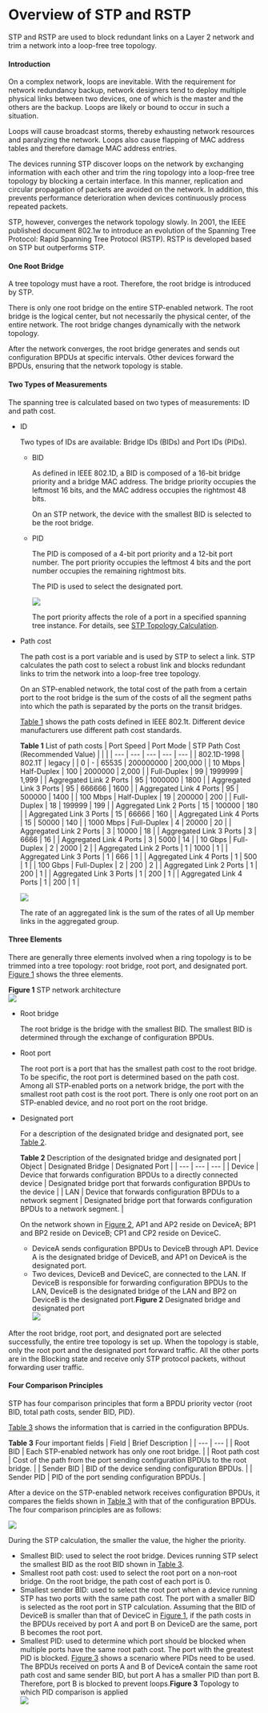 Overview of STP and RSTP
========================

STP and RSTP are used to block redundant links on a Layer 2 network and trim a network into a loop-free tree topology.

#### Introduction

On a complex network, loops are inevitable. With the requirement for network redundancy backup, network designers tend to deploy multiple physical links between two devices, one of which is the master and the others are the backup. Loops are likely or bound to occur in such a situation.

Loops will cause broadcast storms, thereby exhausting network resources and paralyzing the network. Loops also cause flapping of MAC address tables and therefore damage MAC address entries.

The devices running STP discover loops on the network by exchanging information with each other and trim the ring topology into a loop-free tree topology by blocking a certain interface. In this manner, replication and circular propagation of packets are avoided on the network. In addition, this prevents performance deterioration when devices continuously process repeated packets.

STP, however, converges the network topology slowly. In 2001, the IEEE published document 802.1w to introduce an evolution of the Spanning Tree Protocol: Rapid Spanning Tree Protocol (RSTP). RSTP is developed based on STP but outperforms STP.


#### One Root Bridge

A tree topology must have a root. Therefore, the root bridge is introduced by STP.

There is only one root bridge on the entire STP-enabled network. The root bridge is the logical center, but not necessarily the physical center, of the entire network. The root bridge changes dynamically with the network topology.

After the network converges, the root bridge generates and sends out configuration BPDUs at specific intervals. Other devices forward the BPDUs, ensuring that the network topology is stable.


#### Two Types of Measurements

The spanning tree is calculated based on two types of measurements: ID and path cost.

* ID
  
  Two types of IDs are available: Bridge IDs (BIDs) and Port IDs (PIDs).
  
  + BID
    
    As defined in IEEE 802.1D, a BID is composed of a 16-bit bridge priority and a bridge MAC address. The bridge priority occupies the leftmost 16 bits, and the MAC address occupies the rightmost 48 bits.
    
    On an STP network, the device with the smallest BID is selected to be the root bridge.
  + PID
    
    The PID is composed of a 4-bit port priority and a 12-bit port number. The port priority occupies the leftmost 4 bits and the port number occupies the remaining rightmost bits.
    
    The PID is used to select the designated port.
    
    ![](../../../../public_sys-resources/note_3.0-en-us.png) 
    
    The port priority affects the role of a port in a specified spanning tree instance. For details, see [STP Topology Calculation](feature_0003995761.html).
* Path cost
  
  The path cost is a port variable and is used by STP to select a link. STP calculates the path cost to select a robust link and blocks redundant links to trim the network into a loop-free tree topology.
  
  On an STP-enabled network, the total cost of the path from a certain port to the root bridge is the sum of the costs of all the segment paths into which the path is separated by the ports on the transit bridges.
  
  [Table 1](#EN-US_CONCEPT_0172363527__en-us_concept_0172352502_tab_dc_vrp_mstp_feature_000501) shows the path costs defined in IEEE 802.1t. Different device manufacturers use different path cost standards.
  
  **Table 1** List of path costs
  | Port Speed | Port Mode | STP Path Cost (Recommended Value) | | |
  | --- | --- | --- | --- | --- |
  | 802.1D-1998 | 802.1T | legacy |
  | 0 | - | 65535 | 200000000 | 200,000 |
  | 10 Mbps | Half-Duplex | 100 | 2000000 | 2,000 |
  | Full-Duplex | 99 | 1999999 | 1,999 |
  | Aggregated Link 2 Ports | 95 | 1000000 | 1800 |
  | Aggregated Link 3 Ports | 95 | 666666 | 1600 |
  | Aggregated Link 4 Ports | 95 | 500000 | 1400 |
  | 100 Mbps | Half-Duplex | 19 | 200000 | 200 |
  | Full-Duplex | 18 | 199999 | 199 |
  | Aggregated Link 2 Ports | 15 | 100000 | 180 |
  | Aggregated Link 3 Ports | 15 | 66666 | 160 |
  | Aggregated Link 4 Ports | 15 | 50000 | 140 |
  | 1000 Mbps | Full-Duplex | 4 | 20000 | 20 |
  | Aggregated Link 2 Ports | 3 | 10000 | 18 |
  | Aggregated Link 3 Ports | 3 | 6666 | 16 |
  | Aggregated Link 4 Ports | 3 | 5000 | 14 |
  | 10 Gbps | Full-Duplex | 2 | 2000 | 2 |
  | Aggregated Link 2 Ports | 1 | 1000 | 1 |
  | Aggregated Link 3 Ports | 1 | 666 | 1 |
  | Aggregated Link 4 Ports | 1 | 500 | 1 |
  | 100 Gbps | Full-Duplex | 2 | 200 | 2 |
  | Aggregated Link 2 Ports | 1 | 200 | 1 |
  | Aggregated Link 3 Ports | 1 | 200 | 1 |
  | Aggregated Link 4 Ports | 1 | 200 | 1 |
  
  
  ![](../../../../public_sys-resources/note_3.0-en-us.png) 
  
  The rate of an aggregated link is the sum of the rates of all Up member links in the aggregated group.

#### Three Elements

There are generally three elements involved when a ring topology is to be trimmed into a tree topology: root bridge, root port, and designated port. [Figure 1](#EN-US_CONCEPT_0172363527__en-us_concept_0172352502_fig_dc_vrp_mstp_feature_000501) shows the three elements.

**Figure 1** STP network architecture  
![](figure/en-us_image_0000001972751594.png)

* Root bridge
  
  The root bridge is the bridge with the smallest BID. The smallest BID is determined through the exchange of configuration BPDUs.
* Root port
  
  The root port is a port that has the smallest path cost to the root bridge. To be specific, the root port is determined based on the path cost. Among all STP-enabled ports on a network bridge, the port with the smallest root path cost is the root port. There is only one root port on an STP-enabled device, and no root port on the root bridge.
* Designated port
  
  For a description of the designated bridge and designated port, see [Table 2](#EN-US_CONCEPT_0172363527__en-us_concept_0172352502_tab_dc_vrp_mstp_feature_000503).
  
  **Table 2** Description of the designated bridge and designated port
  | Object | Designated Bridge | Designated Port |
  | --- | --- | --- |
  | Device | Device that forwards configuration BPDUs to a directly connected device | Designated bridge port that forwards configuration BPDUs to the device |
  | LAN | Device that forwards configuration BPDUs to a network segment | Designated bridge port that forwards configuration BPDUs to a network segment. |
  
  On the network shown in [Figure 2](#EN-US_CONCEPT_0172363527__en-us_concept_0172352502_fig_dc_vrp_mstp_feature_000502), AP1 and AP2 reside on DeviceA; BP1 and BP2 reside on DeviceB; CP1 and CP2 reside on DeviceC.
  
  + DeviceA sends configuration BPDUs to DeviceB through AP1. Device A is the designated bridge of DeviceB, and AP1 on DeviceA is the designated port.
  + Two devices, DeviceB and DeviceC, are connected to the LAN. If DeviceB is responsible for forwarding configuration BPDUs to the LAN, DeviceB is the designated bridge of the LAN and BP2 on DeviceB is the designated port.**Figure 2** Designated bridge and designated port  
  ![](images/fig_feature_image_0003994814.png)

After the root bridge, root port, and designated port are selected successfully, the entire tree topology is set up. When the topology is stable, only the root port and the designated port forward traffic. All the other ports are in the Blocking state and receive only STP protocol packets, without forwarding user traffic.


#### Four Comparison Principles

STP has four comparison principles that form a BPDU priority vector {root BID, total path costs, sender BID, PID}.

[Table 3](#EN-US_CONCEPT_0172363527__en-us_concept_0172352502_tab_dc_vrp_mstp_feature_000504) shows the information that is carried in the configuration BPDUs.

**Table 3** Four important fields
| Field | Brief Description |
| --- | --- |
| Root BID | Each STP-enabled network has only one root bridge. |
| Root path cost | Cost of the path from the port sending configuration BPDUs to the root bridge. |
| Sender BID | BID of the device sending configuration BPDUs. |
| Sender PID | PID of the port sending configuration BPDUs. |

After a device on the STP-enabled network receives configuration BPDUs, it compares the fields shown in [Table 3](#EN-US_CONCEPT_0172363527__en-us_concept_0172352502_tab_dc_vrp_mstp_feature_000504) with that of the configuration BPDUs. The four comparison principles are as follows:

![](../../../../public_sys-resources/note_3.0-en-us.png) 

During the STP calculation, the smaller the value, the higher the priority.

* Smallest BID: used to select the root bridge. Devices running STP select the smallest BID as the root BID shown in [Table 3](#EN-US_CONCEPT_0172363527__en-us_concept_0172352502_tab_dc_vrp_mstp_feature_000504).
* Smallest root path cost: used to select the root port on a non-root bridge. On the root bridge, the path cost of each port is 0.
* Smallest sender BID: used to select the root port when a device running STP has two ports with the same path cost. The port with a smaller BID is selected as the root port in STP calculation. Assuming that the BID of DeviceB is smaller than that of DeviceC in [Figure 1](feature_0003992595.html#EN-US_CONCEPT_0172352502__fig_dc_vrp_mstp_feature_000501), if the path costs in the BPDUs received by port A and port B on DeviceD are the same, port B becomes the root port.
* Smallest PID: used to determine which port should be blocked when multiple ports have the same root path cost. The port with the greatest PID is blocked. [Figure 3](#EN-US_CONCEPT_0172363527__en-us_concept_0172352502_fig_dc_vrp_mstp_feature_000503) shows a scenario where PIDs need to be used. The BPDUs received on ports A and B of DeviceA contain the same root path cost and same sender BID, but port A has a smaller PID than port B. Therefore, port B is blocked to prevent loops.**Figure 3** Topology to which PID comparison is applied  
  ![](figure/en-us_image_0000002009323629.png)